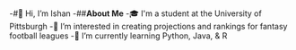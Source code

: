 -#👋 Hi, I’m Ishan
-##**About Me**
-🎓 I'm a student at the University of Pittsburgh
-👀 I’m interested in creating projections and rankings for fantasy football leagues
-🌱 I’m currently learning Python, Java, & R

<!---
ishqup/ishqup is a ✨ special ✨ repository because its `README.md` (this file) appears on your GitHub profile.
You can click the Preview link to take a look at your changes.
--->
